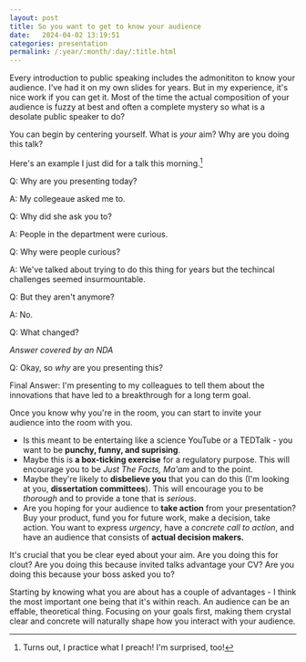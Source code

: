 ```yaml
---
layout: post
title: So you want to get to know your audience
date:   2024-04-02 13:19:51
categories: presentation
permalink: /:year/:month/:day/:title.html
---
```


Every introduction to public speaking includes the admonititon to know your audience.  I've had it on my own slides for years.  But in my experience, it's nice work if you can get it. Most of the time the actual composition of your audience is fuzzy at best and often a complete mystery so what is a desolate public speaker to do?  

You can begin by centering yourself. What is _your_ aim?  Why are you doing this talk?  

Here's an example I just did for a talk this morning.[^1]

Q: Why are you presenting today?

A: My collegeaue asked me to.

Q: Why did she ask you to?

A: People in the department were curious.</right>

Q: Why were people curious?

A: We've talked about trying to do this thing for years but the techincal challenges seemed insurmountable.

Q: But they aren't anymore?

A: No.

Q: What changed?

_Answer covered by an NDA_

Q: Okay, so _why_ are you presenting this?

Final Answer: I'm presenting to my colleagues to tell them about the innovations that have led to a breakthrough for a long term goal.

Once you know why you're in the room, you can start to invite your audience into the room with you.

- Is this meant to be entertaing like a science YouTube or a TEDTalk - you want to be <b>punchy, funny, and suprising</b>.
-  Maybe this is <b>a box-ticking exercise</b> for a regulatory purpose.  This will encourage you to be _Just The Facts, Ma'am_ and to the point.  
- Maybe they're likely to <b>disbelieve you</b> that you can do this (I'm looking at you, <b>dissertation committees</b>).  This will encourage you to be _thorough_ and to provide a tone that is _serious_.  
- Are you hoping for your audience to <b>take action</b> from your presentation?  Buy your product, fund you for future work, make a decision, take action. You want to express _urgency_, have a _concrete call to action_, and have an audience that consists of <b>actual decision makers.</b>

It's crucial that you be clear eyed about your aim.  Are you doing this for clout?  Are you doing this because invited talks advantage your CV? Are you doing this because your boss asked you to? 

Starting by knowing what you are about has a couple of advantages - I think the most important one being that it's within reach.  An audience can be an effable, theoretical thing.  Focusing on your goals first, making them crystal clear and concrete will naturally shape how you interact with your audience.  

[^1]:  Turns out, I practice what I preach!  I'm surprised, too!
